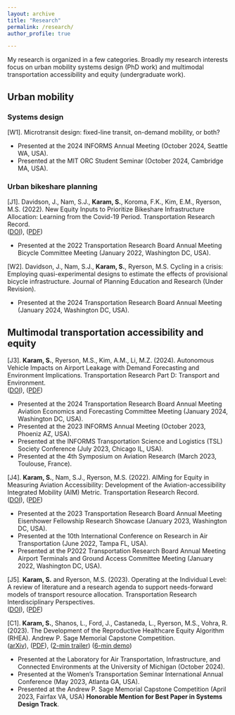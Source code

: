 ```yaml
---
layout: archive
title: "Research"
permalink: /research/
author_profile: true

---
```


My research is organized in a few categories. Broadly my research interests focus on urban mobility systems design (PhD work) and multimodal transportation accessibility and equity (undergraduate work).

## Urban mobility

### Systems design

[W1]. Microtransit design: fixed-line transit, on-demand mobility, or both?
- Presented at the 2024 INFORMS Annual Meeting (October 2024, Seattle WA, USA).
- Presented at the MIT ORC Student Seminar (October 2024, Cambridge MA, USA).

### Urban bikeshare planning 

[J1]. Davidson, J., Nam, S.J., **Karam, S.**, Koroma, F.K., Kim, E.M., Ryerson, M.S. (2022). New Equity Inputs to Prioritize Bikeshare Infrastructure Allocation: Learning from the Covid-19 Period. Transportation Research Record. \
([DOI](https://doi.org/10.1177/03611981221098390 "DOI")), ([PDF](/files/trr.pdf "PDF")) 
- Presented at the 2022 Transportation Research Board Annual Meeting Bicycle Committee Meeting (January 2022, Washington DC, USA).

[W2]. Davidson, J., Nam, S.J., **Karam, S.**, Ryerson, M.S. Cycling in a crisis: Employing quasi-experimental designs to estimate the effects of provisional bicycle infrastructure. Journal of Planning Education and Research (Under Revision).
- Presented at the 2024 Transportation Research Board Annual Meeting (January 2024, Washington DC, USA). 

## Multimodal transportation accessibility and equity 

[J3]. **Karam, S.**, Ryerson, M.S., Kim, A.M., Li, M.Z. (2024). Autonomous Vehicle Impacts on Airport Leakage with Demand Forecasting and Environment Implications. Transportation Research Part D: Transport and Environment. \
([DOI](https://doi.org/10.1016/j.trd.2024.104268 "DOI")), ([PDF](/files/leakage.pdf "PDF")) 
- Presented at the 2024 Transportation Research Board Annual Meeting Aviation Economics and Forecasting Committee Meeting (January 2024, Washington DC, USA). 
- Presented at the 2023 INFORMS Annual Meeting (October 2023, Phoeniz AZ, USA).
- Presented at the INFORMS Transportation Science and Logistics (TSL) Society Conference (July 2023, Chicago IL, USA).
- Presented at the 4th Symposium on Aviation Research (March 2023, Toulouse, France).

[J4]. **Karam, S.**, Nam, S.J., Ryerson, M.S. (2022). AIMing for Equity in Measuring Aviation Accessibility: Development of the Aviation-accessibility Integrated Mobility (AIM) Metric. Transportation Research Record. \
([DOI](https://doi.org/10.1177/0361198122108392 "DOI")), ([PDF](/files/aim.pdf "PDF")) 
- Presented at the 2023 Transportation Research Board Annual Meeting Eisenhower Fellowship Research Showcase (January 2023, Washington DC, USA).
- Presented at the 10th International Conference on Research in Air Transportation (June 2022, Tampa FL, USA).
- Presented at the P2022 Transportation Research Board Annual Meeting Airport Terminals and Ground Access Committee Meeting (January 2022, Washington DC, USA).

[J5]. **Karam, S.** and Ryerson, M.S. (2023). Operating at the Individual Level: A review of literature and a research agenda to support needs-forward models of transport resource allocation. Transportation Research Interdisciplinary Perspectives. \
([DOI](https://doi.org/10.1016/j.trip.2023.100887 "DOI")), ([PDF](/files/trip.pdf "PDF")) 

[C1]. **Karam, S.**, Shanos, L., Ford, J., Castaneda, L., Ryerson, M.S., Vohra, R. (2023). The Development of the Reproductive Healthcare Equity Algorithm (RHEA). Andrew P. Sage Memorial Capstone Competition. \
([arXiv](https://arxiv.org/abs/2406.05542 "arXiv")), ([PDF](/files/rhea.pdf "PDF")), ([2-min trailer](https://www.youtube.com/watch?v=jun-3TSq5mo "2-min trailer")) ([6-min demo](https://www.youtube.com/watch?v=sUrJ5Y8-LUo "6-min demo")) 
- Presented at the Laboratory for Air Transportation, Infrastructure, and Connected Environments at the University of Michigan (October 2024). 
- Presented at the Women’s Transportation Seminar International Annual Conference (May 2023, Atlanta GA, USA).
- Presented at the Andrew P. Sage Memorial Capstone Competition (April 2023, Fairfax VA, USA) **Honorable Mention for Best Paper in Systems Design Track**.




